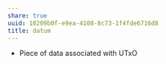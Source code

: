 ```yaml
---
share: true
uuid: 10209b0f-e9ea-4108-8c73-1f4fde6716d8
title: datum
---
```

* Piece of data associated with UTxO